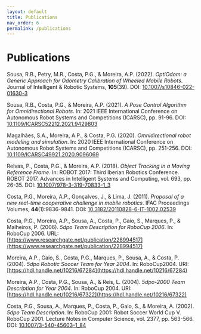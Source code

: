 ```yaml
---
layout: default
title: Publications
nav_order: 6
permalink: /publications
---
```


# Publications

Sousa, R.B., Petry, M.R., Costa, P.G., & Moreira, A.P. (2022).
_OptiOdom: a Generic Approach for Odometry Calibration of Wheeled Mobile Robots_.
Journal of Intelligent & Robotic Systems, **105**(39).
DOI: [10.1007/s10846-022-01630-3](https://doi.org/10.1007/s10846-022-01630-3)

Sousa, R.B., Costa, P.G., & Moreira, A.P. (2021).
_A Pose Control Algorithm for Omnidirectional Robots_.
In: 2021 IEEE International Conference on Autonomous Robot Systems and
Competitions (ICARSC), pp. 91-96.
DOI: [10.1109/ICARSC52212.2021.9429803](https://doi.org/10.1109/ICARSC52212.2021.9429803)

Magalhães, S.A., Moreira, A.P., & Costa, P.G. (2020).
_Omnidirectional robot modeling and simulation_.
In: 2020 IEEE International Conference on Autonomous Robot Systems and
Competitions (ICARSC), pp. 251-256.
DOI: [10.1109/ICARSC49921.2020.9096069](https://doi.org/10.1109/ICARSC49921.2020.9096069)

Relvas, P., Costa, P.G., & Moreira, A.P. (2018).
_Object Tracking in a Moving Reference Frame_.
In: ROBOT 2017: Third Iberian Robotics Conference. ROBOT 2017. Advances in
Intelligent Systems and Computing, vol. 693, pp. 26-35.
DOI: [10.1007/978-3-319-70833-1_3](https://doi.org/10.1007/978-3-319-70833-1_3)

Costa, P.G., Moreira, A.P., Gonçalves, J., & Lima, J. (2011).
_Proposal of a new real-time cooperative challenge in mobile robotics_.
IFAC Proceedings Volumes, **44**(1):9836-9841.
DOI: [10.3182/20110828-6-IT-1002.02539](https://doi.org/10.3182/20110828-6-IT-1002.02539)

Costa, P.G., Moreira, A.P., Sousa, A., Costa, P., Gaio, S., Marques, P., &
Malheiros, P. (2006).
_5dpo Team Description for RoboCup 2006_.
In: RoboCup 2006.
URL: [https://www.researchgate.net/publication/228994517](https://www.researchgate.net/publication/228994517)

Moreira, A.P., Gaio, S., Costa, P.G., Marques, P., Sousa, A., & Costa, P.
(2004).
_5dpo Robotic Soccer Team for Year 2004_.
In: RoboCup2004.
URI: [https://hdl.handle.net/10216/67284](https://hdl.handle.net/10216/67284)

Moreira, A.P., Costa, P.G., Sousa, A., & Reis, L. (2004).
_5dpo-2000 Team Description for Year 2004_.
In: RoboCup 2004.
URI: [https://hdl.handle.net/10216/67322](https://hdl.handle.net/10216/67322)

Costa, P.G., Sousa, A., Marques, P., Costa, P., Gaio, S., & Moreira, A. (2002).
_5dpo Team Description_.
In: RoboCup 2001: Robot Soccer World Cup V. RoboCup 2001. Lecture Notes in
Computer Science, vol. 2377, pp. 563-566.
DOI: [10.1007/3-540-45603-1_84](https://doi.org/10.1007/3-540-45603-1_84)
